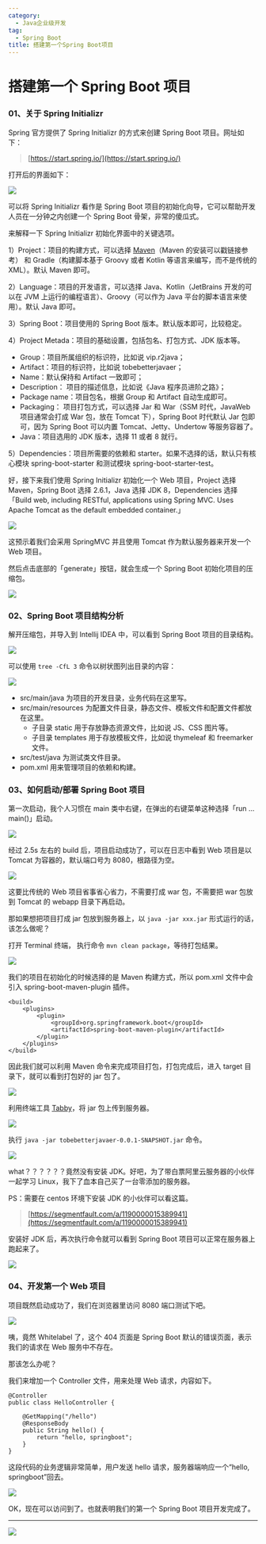 ```yaml
---
category:
  - Java企业级开发
tag:
  - Spring Boot
title: 搭建第一个Spring Boot项目
---
```


# 搭建第一个 Spring Boot 项目

### 01、关于 Spring Initializr

Spring 官方提供了 Spring Initializr 的方式来创建 Spring Boot 项目。网址如下：

> [https://start.spring.io/](https://start.spring.io/)

打开后的界面如下：

![](https://cdn.jsdelivr.net/gh/thinkingme/thinkingme.github.io@master/images/springboot/initializr-01.png)

可以将 Spring Initializr 看作是 Spring Boot 项目的初始化向导，它可以帮助开发人员在一分钟之内创建一个 Spring Boot 骨架，非常的傻瓜式。

来解释一下 Spring Initializr 初始化界面中的关键选项。

1）Project：项目的构建方式，可以选择 [Maven](https://tobebetterjavaer.com/maven/maven.html)（Maven 的安装可以戳链接参考） 和 Gradle（构建脚本基于 Groovy 或者 Kotlin 等语言来编写，而不是传统的 XML）。默认 Maven 即可。

2）Language：项目的开发语言，可以选择 Java、Kotlin（JetBrains 开发的可以在 JVM 上运行的编程语言）、Groovy（可以作为 Java 平台的脚本语言来使用）。默认 Java 即可。

3）Spring Boot：项目使用的 Spring Boot 版本。默认版本即可，比较稳定。

4）Project Metada：项目的基础设置，包括包名、打包方式、JDK 版本等。

- Group：项目所属组织的标识符，比如说 vip.r2java；
- Artifact：项目的标识符，比如说 tobebetterjavaer；
- Name：默认保持和 Artifact 一致即可；
- Description： 项目的描述信息，比如说《Java 程序员进阶之路》；
- Package name：项目包名，根据 Group 和 Artifact 自动生成即可。
- Packaging： 项目打包方式，可以选择 Jar 和 War（SSM 时代，JavaWeb 项目通常会打成 War 包，放在 Tomcat 下），Spring Boot 时代默认 Jar 包即可，因为 Spring Boot 可以内置 Tomcat、Jetty、Undertow 等服务容器了。
- Java：项目选用的 JDK 版本，选择 11 或者 8 就行。

5）Dependencies：项目所需要的依赖和 starter。如果不选择的话，默认只有核心模块 spring-boot-starter 和测试模块 spring-boot-starter-test。

好，接下来我们使用 Spring Initializr 初始化一个 Web 项目，Project 选择 Maven，Spring Boot 选择 2.6.1，Java 选择 JDK 8，Dependencies 选择「Build web, including RESTful, applications using Spring MVC. Uses Apache Tomcat as the default embedded container.」

![](https://cdn.jsdelivr.net/gh/thinkingme/thinkingme.github.io@master/images/springboot/initializr-02.png)

这预示着我们会采用 SpringMVC 并且使用 Tomcat 作为默认服务器来开发一个 Web 项目。

然后点击底部的「generate」按钮，就会生成一个 Spring Boot 初始化项目的压缩包。

![](https://cdn.jsdelivr.net/gh/thinkingme/thinkingme.github.io@master/images/springboot/initializr-03.png)

### 02、Spring Boot 项目结构分析

解开压缩包，并导入到 Intellij IDEA 中，可以看到 Spring Boot 项目的目录结构。

![](https://cdn.jsdelivr.net/gh/thinkingme/thinkingme.github.io@master/images/springboot/initializr-04.png)

可以使用 `tree -CfL 3` 命令以树状图列出目录的内容：

![](https://cdn.jsdelivr.net/gh/thinkingme/thinkingme.github.io@master/images/springboot/initializr-05.png)

- src/main/java 为项目的开发目录，业务代码在这里写。
- src/main/resources 为配置文件目录，静态文件、模板文件和配置文件都放在这里。
  - 子目录 static 用于存放静态资源文件，比如说 JS、CSS 图片等。
  - 子目录 templates 用于存放模板文件，比如说 thymeleaf 和 freemarker 文件。
- src/test/java 为测试类文件目录。
- pom.xml 用来管理项目的依赖和构建。

### 03、如何启动/部署 Spring Boot 项目

第一次启动，我个人习惯在 main 类中右键，在弹出的右键菜单这种选择「run ... main()」启动。

![](https://cdn.jsdelivr.net/gh/thinkingme/thinkingme.github.io@master/images/springboot/initializr-06.png)

经过 2.5s 左右的 build 后，项目启动成功了，可以在日志中看到 Web 项目是以 Tomcat 为容器的，默认端口号为 8080，根路径为空。

![](https://cdn.jsdelivr.net/gh/thinkingme/thinkingme.github.io@master/images/springboot/initializr-07.png)

这要比传统的 Web 项目省事省心省力，不需要打成 war 包，不需要把 war 包放到 Tomcat 的 webapp 目录下再启动。

那如果想把项目打成 jar 包放到服务器上，以 `java -jar xxx.jar` 形式运行的话，该怎么做呢？

打开 Terminal 终端， 执行命令 `mvn clean package`，等待打包结果。

![](https://cdn.jsdelivr.net/gh/thinkingme/thinkingme.github.io@master/images/springboot/initializr-08.png)

我们的项目在初始化的时候选择的是 Maven 构建方式，所以 pom.xml 文件中会引入 spring-boot-maven-plugin 插件。

```
<build>
	<plugins>
		<plugin>
			<groupId>org.springframework.boot</groupId>
			<artifactId>spring-boot-maven-plugin</artifactId>
		</plugin>
	</plugins>
</build>
```

因此我们就可以利用 Maven 命令来完成项目打包，打包完成后，进入 target 目录下，就可以看到打包好的 jar 包了。

![](https://cdn.jsdelivr.net/gh/thinkingme/thinkingme.github.io@master/images/springboot/initializr-09.png)

利用终端工具 [Tabby](https://mp.weixin.qq.com/s/HeUAPe4LqqjfzIeWDe8KIg)，将 jar 包上传到服务器。

![](https://cdn.jsdelivr.net/gh/thinkingme/thinkingme.github.io@master/images/springboot/initializr-10.png)

执行 `java -jar tobebetterjavaer-0.0.1-SNAPSHOT.jar` 命令。

![](https://cdn.jsdelivr.net/gh/thinkingme/thinkingme.github.io@master/images/springboot/initializr-11.png)

what？？？？？？竟然没有安装 JDK。好吧，为了带白票阿里云服务器的小伙伴一起学习 Linux，我下了血本自己买了一台零添加的服务器。

PS：需要在 centos 环境下安装 JDK 的小伙伴可以看这篇。

> [https://segmentfault.com/a/1190000015389941](https://segmentfault.com/a/1190000015389941)

安装好 JDK 后，再次执行命令就可以看到 Spring Boot 项目可以正常在服务器上跑起来了。

![](https://cdn.jsdelivr.net/gh/thinkingme/thinkingme.github.io@master/images/springboot/initializr-12.png)

### 04、开发第一个 Web 项目

项目既然启动成功了，我们在浏览器里访问 8080 端口测试下吧。

![](https://cdn.jsdelivr.net/gh/thinkingme/thinkingme.github.io@master/images/springboot/initializr-13.png)

咦，竟然 Whitelabel 了，这个 404 页面是 Spring Boot 默认的错误页面，表示我们的请求在 Web 服务中不存在。

那该怎么办呢？

我们来增加一个 Controller 文件，用来处理 Web 请求，内容如下。

```
@Controller
public class HelloController {

    @GetMapping("/hello")
    @ResponseBody
    public String hello() {
        return "hello, springboot";
    }
}
```

这段代码的业务逻辑非常简单，用户发送 hello 请求，服务器端响应一个“hello, springboot”回去。

![](https://cdn.jsdelivr.net/gh/thinkingme/thinkingme.github.io@master/images/springboot/initializr-14.png)

OK，现在可以访问到了。也就表明我们的第一个 Spring Boot 项目开发完成了。

---

![](https://cdn.jsdelivr.net/gh/thinkingme/thinkingme.github.io@master/images/xingbiaogongzhonghao.png)
